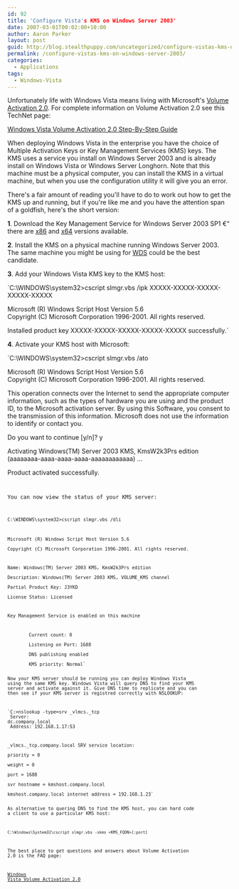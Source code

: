 ```yaml
---
id: 92
title: 'Configure Vista's KMS on Windows Server 2003'
date: 2007-03-01T00:02:00+10:00
author: Aaron Parker
layout: post
guid: http://blog.stealthpuppy.com/uncategorized/configure-vistas-kms-on-windows-server-2003
permalink: /configure-vistas-kms-on-windows-server-2003/
categories:
  - Applications
tags:
  - Windows-Vista
---
```

Unfortunately life with Windows Vista means living with Microsoft's [Volume Activation 2.0](http://www.microsoft.com/technet/windowsvista/plan/faq.mspx). For complete information on Volume Activation 2.0 see this TechNet page:

[Windows Vista Volume Activation 2.0 Step-By-Step Guide](http://www.microsoft.com/technet/windowsvista/plan/volact1.mspx)

When deploying Windows Vista in the enterprise you have the choice of Multiple Activation Keys or Key Management Services (KMS) keys. The KMS uses a service you install on Windows Server 2003 and is already install on Windows Vista or Windows Server Longhorn. Note that this machine must be a physical computer, you can install the KMS in a virtual machine, but when you use the configuration utility it will give you an error.

There's a fair amount of reading you'll have to do to work out how to get the KMS up and running, but if you're like me and you have the attention span of a goldfish, here's the short version:

**1**. Download the Key Management Service for Windows Server 2003 SP1 €“ there are [x86](http://www.microsoft.com/downloads/details.aspx?FamilyID=81d1cb89-13bd-4250-b624-2f8c57a1ae7b&DisplayLang=en) and [x64](http://www.microsoft.com/downloads/details.aspx?FamilyID=03fe69b2-6244-471c-80d2-b4171fb1d7a5&DisplayLang=en) versions available.

**2**. Install the KMS on a physical machine running Windows Server 2003. The same machine you might be using for [WDS](http://technet.microsoft.com/en-us/windowsvista/aa905118.aspx) could be the best candidate.

**3**. Add your Windows Vista KMS key to the KMS host:

`C:\WINDOWS\system32>cscript slmgr.vbs /ipk XXXXX-XXXXX-XXXXX-XXXXX-XXXXX</p>
<p>Microsoft (R) Windows Script Host Version 5.6<br />
Copyright (C) Microsoft Corporation 1996-2001. All rights reserved.</p>
<p>Installed product key XXXXX-XXXXX-XXXXX-XXXXX-XXXXX successfully.`

**4**. Activate your KMS host with Microsoft:

`C:\WINDOWS\system32>cscript slmgr.vbs /ato</p>
<p>Microsoft (R) Windows Script Host Version 5.6<br />
Copyright (C) Microsoft Corporation 1996-2001. All rights reserved.</p>
<p>This operation connects over the Internet to send the appropriate computer information, such as the types of hardware you are using and the product ID, to the Microsoft activation server. By using this Software, you consent to the transmission of this information. Microsoft does not use the information to identify or contact you.</p>
<p>Do you want to continue [y/n]? y</p>
<p>Activating Windows(TM) Server 2003 KMS, KmsW2k3Prs edition (aaaaaaaa-aaaa-aaaa-aaaa-aaaaaaaaaaaa) ...</p>
<p>Product activated successfully.<code></p>
<p>You can now view the status of your KMS server:</p>
<p><code>C:\WINDOWS\system32>cscript slmgr.vbs /dli</p>
<p>Microsoft (R) Windows Script Host Version 5.6<br />
Copyright (C) Microsoft Corporation 1996-2001. All rights reserved.</p>
<p>Name: Windows(TM) Server 2003 KMS, KmsW2k3Prs edition<br />
Description: Windows(TM) Server 2003 KMS, VOLUME_KMS channel<br />
Partial Product Key: J3YKD<br />
License Status: Licensed</p>
<p>Key Management Service is enabled on this machine</p>
<p style="margin-left: 36pt;">Current count: 0<br />
Listening on Port: 1688<br />
DNS publishing enabled<br />
KMS priority: Normal`

Now your KMS server should be running you can deploy Windows Vista using the same KMS key. Windows Vista will query DNS to find your KMS server and activate against it. Give DNS time to replicate and you can then see if your KMS server is registred correctly with NSLOOKUP:

`C:\>nslookup -type=srv _vlmcs._tcp<br />
Server: dc.company.local<br />
Address: 192.168.1.17:53</p>
<p>_vlmcs._tcp.company.local SRV service location:<br />
priority = 0<br />
weight = 0<br />
port = 1688<br />
svr hostname = kmshost.company.local<br />
kmshost.company.local internet address = 192.168.1.23`

As alternative to quering DNS to find the KMS host, you can hard code a client to use a particular KMS host:

`C:\Windows\System32\cscript slmgr.vbs -skms <KMS_FQDN>[:port]`

The best place to get questions and answers about Volume Activation 2.0 is the FAQ page:

[Windows Vista Volume Activation 2.0](http://www.microsoft.com/technet/windowsvista/plan/faq.mspx)